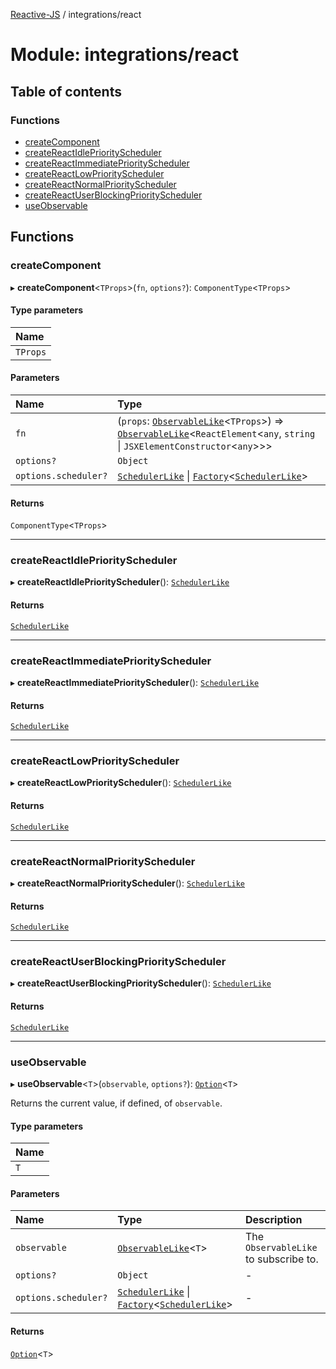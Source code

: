[Reactive-JS](../README.md) / integrations/react

# Module: integrations/react

## Table of contents

### Functions

- [createComponent](integrations_react.md#createcomponent)
- [createReactIdlePriorityScheduler](integrations_react.md#createreactidlepriorityscheduler)
- [createReactImmediatePriorityScheduler](integrations_react.md#createreactimmediatepriorityscheduler)
- [createReactLowPriorityScheduler](integrations_react.md#createreactlowpriorityscheduler)
- [createReactNormalPriorityScheduler](integrations_react.md#createreactnormalpriorityscheduler)
- [createReactUserBlockingPriorityScheduler](integrations_react.md#createreactuserblockingpriorityscheduler)
- [useObservable](integrations_react.md#useobservable)

## Functions

### createComponent

▸ **createComponent**<`TProps`\>(`fn`, `options?`): `ComponentType`<`TProps`\>

#### Type parameters

| Name |
| :------ |
| `TProps` |

#### Parameters

| Name | Type |
| :------ | :------ |
| `fn` | (`props`: [`ObservableLike`](../interfaces/rx.ObservableLike.md)<`TProps`\>) => [`ObservableLike`](../interfaces/rx.ObservableLike.md)<`ReactElement`<`any`, `string` \| `JSXElementConstructor`<`any`\>\>\> |
| `options?` | `Object` |
| `options.scheduler?` | [`SchedulerLike`](../interfaces/scheduling.SchedulerLike.md) \| [`Factory`](functions.md#factory)<[`SchedulerLike`](../interfaces/scheduling.SchedulerLike.md)\> |

#### Returns

`ComponentType`<`TProps`\>

___

### createReactIdlePriorityScheduler

▸ **createReactIdlePriorityScheduler**(): [`SchedulerLike`](../interfaces/scheduling.SchedulerLike.md)

#### Returns

[`SchedulerLike`](../interfaces/scheduling.SchedulerLike.md)

___

### createReactImmediatePriorityScheduler

▸ **createReactImmediatePriorityScheduler**(): [`SchedulerLike`](../interfaces/scheduling.SchedulerLike.md)

#### Returns

[`SchedulerLike`](../interfaces/scheduling.SchedulerLike.md)

___

### createReactLowPriorityScheduler

▸ **createReactLowPriorityScheduler**(): [`SchedulerLike`](../interfaces/scheduling.SchedulerLike.md)

#### Returns

[`SchedulerLike`](../interfaces/scheduling.SchedulerLike.md)

___

### createReactNormalPriorityScheduler

▸ **createReactNormalPriorityScheduler**(): [`SchedulerLike`](../interfaces/scheduling.SchedulerLike.md)

#### Returns

[`SchedulerLike`](../interfaces/scheduling.SchedulerLike.md)

___

### createReactUserBlockingPriorityScheduler

▸ **createReactUserBlockingPriorityScheduler**(): [`SchedulerLike`](../interfaces/scheduling.SchedulerLike.md)

#### Returns

[`SchedulerLike`](../interfaces/scheduling.SchedulerLike.md)

___

### useObservable

▸ **useObservable**<`T`\>(`observable`, `options?`): [`Option`](functions.md#option)<`T`\>

Returns the current value, if defined, of `observable`.

#### Type parameters

| Name |
| :------ |
| `T` |

#### Parameters

| Name | Type | Description |
| :------ | :------ | :------ |
| `observable` | [`ObservableLike`](../interfaces/rx.ObservableLike.md)<`T`\> | The `ObservableLike` to subscribe to. |
| `options?` | `Object` | - |
| `options.scheduler?` | [`SchedulerLike`](../interfaces/scheduling.SchedulerLike.md) \| [`Factory`](functions.md#factory)<[`SchedulerLike`](../interfaces/scheduling.SchedulerLike.md)\> | - |

#### Returns

[`Option`](functions.md#option)<`T`\>

